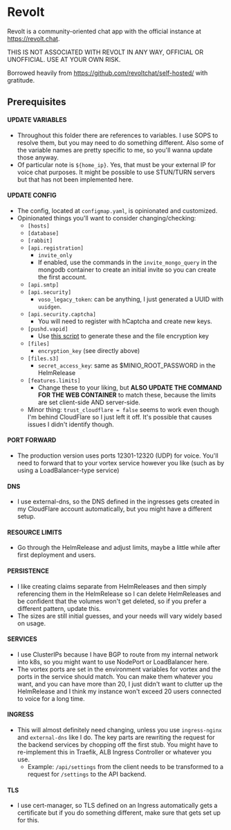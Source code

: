 # Revolt

Revolt is a community-oriented chat app with the official instance at
https://revolt.chat.

THIS IS NOT ASSOCIATED WITH REVOLT IN ANY WAY, OFFICIAL OR UNOFFICIAL.
USE AT YOUR OWN RISK.

Borrowed heavily from https://github.com/revoltchat/self-hosted/ with gratitude.

## Prerequisites

#### UPDATE VARIABLES
  - Throughout this folder there are references to variables. I use SOPS to
resolve them, but you may need to do something different. Also some of the variable names are pretty specific to me, so you'll wanna update those anyway.
  - Of particular note is `${home_ip}`. Yes, that must be your external IP for voice chat purposes. It might be possible to use STUN/TURN servers but that has not been implemented here.

#### UPDATE CONFIG
  - The config, located at `configmap.yaml`, is opinionated and customized.
  - Opinionated things you'll want to consider changing/checking:
    - `[hosts]`
    - `[database]`
    - `[rabbit]`
    - `[api.registration]`
        - `invite_only`
        - If enabled, use the commands in the `invite_mongo_query` in the mongodb container to create an initial invite so you can create the first account.
    - `[api.smtp]`
    - `[api.security]`
      - `voso_legacy_token`: can be anything, I just generated a UUID with `uuidgen`.
    - `[api.security.captcha]`
      - You will need to register with hCaptcha and create new keys.
    - `[pushd.vapid]`
      - Use [this script](https://github.com/revoltchat/self-hosted/blob/master/generate_config.sh) to generate these and the file encryption key
    - `[files]`
      - `encryption_key` (see directly above)
    - `[files.s3]`
      - `secret_access_key`: same as $MINIO_ROOT_PASSWORD in the HelmRelease
    - `[features.limits]`
      - Change these to your liking, but **ALSO UPDATE THE COMMAND FOR THE WEB CONTAINER** to match these, because the limits are set client-side AND server-side.
    - Minor thing: `trust_cloudflare = false` seems to work even though I'm behind CloudFlare so I just left it off. It's possible that causes issues I didn't identify though.

#### PORT FORWARD
  - The production version uses ports 12301-12320 (UDP) for voice. You'll need
    to forward that to your vortex service however you like (such as by using
    a LoadBalancer-type service)

#### DNS
  - I use external-dns, so the DNS defined in the ingresses gets created in my CloudFlare account automatically, but you might have a different setup.

#### RESOURCE LIMITS
  - Go through the HelmRelease and adjust limits, maybe a little while after first deployment and users.

#### PERSISTENCE
  - I like creating claims separate from HelmReleases and then simply referencing them in the HelmRelease so I can delete HelmReleases and be confident that the volumes won't get deleted, so if you prefer a different pattern, update this.
  - The sizes are still initial guesses, and your needs will vary widely based on usage.

#### SERVICES
  - I use ClusterIPs because I have BGP to route from my internal network into k8s, so you might want to use NodePort or LoadBalancer here.
  - The vortex ports are set in the environment variables for vortex and the ports in the service should match. You can make them whatever you want, and you can have more than 20, I just didn't want to clutter up the HelmRelease and I think my instance won't exceed 20 users connected to voice for a long time.

#### INGRESS
  - This will almost definitely need changing, unless you use `ingress-nginx` and `external-dns` like I do. The key parts are rewriting the request for the backend services by chopping off the first stub. You might have to re-implement this in Traefik, ALB Ingress Controller or whatever you use.
    - Example: `/api/settings` from the client needs to be transformed to a request for `/settings` to the API backend.

#### TLS
  - I use cert-manager, so TLS defined on an Ingress automatically gets a certificate but if you do something different, make sure that gets set up for this.